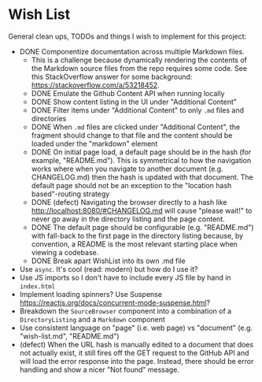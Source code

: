 # Wish List

General clean ups, TODOs and things I wish to implement for this project:

* DONE Componentize documentation across multiple Markdown files.
  * This is a challenge because dynamically rendering the contents of the Markdown source files from the repo requires 
    some code. See this StackOverflow answer for some background: <https://stackoverflow.com/a/53218452>.
  * DONE Emulate the Github Content API when running locally
  * DONE Show content listing in the UI under "Additional Content"
  * DONE Filter items under "Additional Content" to only `.md` files and directories
  * DONE When `.md` files are clicked under "Additional Content", the fragment should change to that file and the content 
    should be loaded under the "markdown" element 
  * DONE On initial page load, a default page should be in the hash (for example, "README.md"). This is 
    symmetrical to how the navigation works where when you navigate to another document (e.g. CHANGELOG.md) then the 
    hash is updated with that document. The default page should not be an exception to the "location hash based"-routing
    strategy  
  * DONE (defect) Navigating the browser directly to a hash like <http://localhost:8080/#CHANGELOG.md> will cause "please wait!"
    to never go away in the directory listing and the page content.
  * DONE The default page should be configurable (e.g. "README.md") with fall-back to the first page in the directory 
    listing 
    because, by convention, a README is the most relevant starting place when viewing a codebase.
  * DONE Break apart WishList into its own .md file
* Use `async`. It's cool (read: modern) but how do I use it?
* Use JS imports so I don't have to include every JS file by hand in `index.html`
* Implement loading spinners? Use Suspense <https://reactjs.org/docs/concurrent-mode-suspense.html>?
* Breakdown the `SourceBrowser` component into a combination of a `DirectoryListing` and a `Markdown` component
* Use consistent language on "page" (i.e. web page) vs "document" (e.g. "wish-list.md", "README.md")
* (defect) When the URL hash is manually edited to a document that does not actually exist, it still fires off the GET
  request to the GitHub API and will load the error response into the page. Instead, there should be error handling and
  show a nicer "Not found" message.
